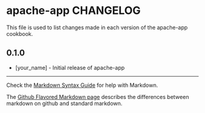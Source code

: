apache-app CHANGELOG
====================

This file is used to list changes made in each version of the apache-app cookbook.

0.1.0
-----
- [your_name] - Initial release of apache-app

- - -
Check the [Markdown Syntax Guide](http://daringfireball.net/projects/markdown/syntax) for help with Markdown.

The [Github Flavored Markdown page](http://github.github.com/github-flavored-markdown/) describes the differences between markdown on github and standard markdown.
